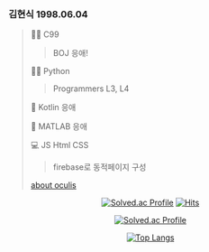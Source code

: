<div class="text-justify>
<div class="pull-left">

### 김현식 1998.06.04
> :biking_man: C99
>> BOJ 응애!
>> 
> :running_man: Python
>> Programmers L3, L4
>> 
> :iphone: Kotlin 응애
> 
> :robot: MATLAB 응애
> 
> :computer: JS Html CSS
>> firebase로 동적페이지 구성
> 
> [about oculis](https://latina.bab2min.pe.kr/xe/lk/oculus?form=oculis)

</div>
<div class="pull-right" align="center">

[![Solved.ac Profile](http://mazassumnida.wtf/api/mini/generate_badge?boj=oculis)](https://solved.ac/oculis)
<span>           </span>
[![Hits](https://hits.seeyoufarm.com/api/count/incr/badge.svg?url=https%3A%2F%2Fgithub.com%2Foculis0925&count_bg=%23000000&title_bg=%23D32424&icon=&icon_color=%23FF5555&title=hits&edge_flat=false)](https://hits.seeyoufarm.com)

[![Solved.ac Profile](http://mazassumnida.wtf/api/v2/generate_badge?boj=oculis)](https://solved.ac/oculis/)

[![Top Langs](https://github-readme-stats.vercel.app/api/top-langs/?username=oculi-s&layout=compact)](https://github.com/anuraghazra/github-readme-stats)

</div>
</div>
